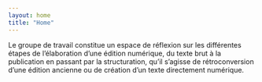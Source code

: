 ```yaml
---
layout: home
title: "Home"
---
```


Le groupe de travail constitue un espace de réflexion sur les différentes étapes de l’élaboration d’une édition numérique, du texte brut à la publication en passant par la structuration, qu’il s’agisse de rétroconversion d’une édition ancienne ou de création d’un texte directement numérique. 
